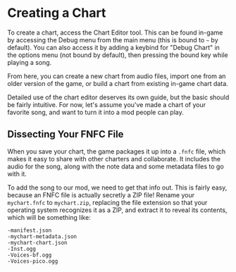 # Creating a Chart

To create a chart, access the Chart Editor tool. This can be found in-game by accessing the Debug menu from the main menu (this is bound to `~` by default). You can also access it by adding a keybind for "Debug Chart" in the options menu (not bound by default), then pressing the bound key while playing a song.

From here, you can create a new chart from audio files, import one from an older version of the game, or build a chart from existing in-game chart data.

Detailed use of the chart editor deserves its own guide, but the basic should be fairly intuitive. For now, let's assume you've made a chart of your favorite song, and want to turn it into a mod people can play.

## Dissecting Your FNFC File

When you save your chart, the game packages it up into a `.fnfc` file, which makes it easy to share with other charters and collaborate. It includes the audio for the song, along with the note data and some metadata files to go with it.

To add the song to our mod, we need to get that info out. This is fairly easy, because an FNFC file is actually secretly a ZIP file! Rename your `mychart.fnfc` to `mychart.zip`, replacing the file extension so that your operating system recognizes it as a ZIP, and extract it to reveal its contents, which will be something like:

```
-manifest.json
-mychart-metadata.json
-mychart-chart.json
-Inst.ogg
-Voices-bf.ogg
-Voices-pico.ogg
```
